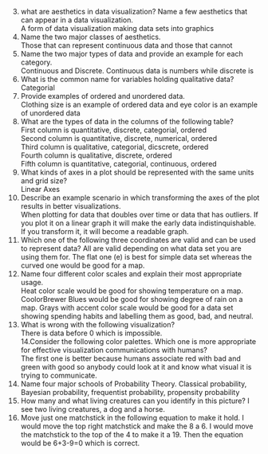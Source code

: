 3. what are aesthetics in data visualization? Name a few aesthetics that can appear in a data visualization.  
   A form of data visualization making data sets into graphics  
4. Name the two major classes of aesthetics.  
   Those that can represent continuous data and those that cannot  
5. Name the two major types of data and provide an example for each category.  
   Continuous and Discrete. Continuous data is numbers while discrete is   
6. What is the common name for variables holding qualitative data?  
   Categorial  
7. Provide examples of ordered and unordered data.  
   Clothing size is an example of ordered data and eye color is an example of unordered data  
8. What are the types of data in the columns of the following table?  
   First column is quantitative, discrete, categorial, ordered   
   Second column is quantitative, discrete, numerical, ordered   
   Third column is qualitative, categorial, dicscrete, ordered  
   Fourth column is qualitative, discrete, ordered  
   Fifth column is quantitative, categorial, continuous, ordered  
9. What kinds of axes in a plot should be represented with the same units and grid size?  
   Linear Axes  
10. Describe an example scenario in which transforming the axes of the plot results in better visualizations.  
   When plotting for data that doubles over time or data that has outliers. If you plot it on a linear graph it will make       the early data indistinquishable. If you transform it, it will become a readable graph.
11. Which one of the following three coordinates are valid and can be used to represent data?
   All are valid depending on what data set you are using them for. The flat one (e) is best for simple data set whereas the curved one would be good for a map.
12. Name four different color scales and explain their most appropriate usage.  
   Heat color scale would be good for showing temperature on a map. CoolorBrewer Blues would be good for showing degree of       rain on a map. Grays with accent color scale would be good for a data set showing spending habits and labelling them as      good, bad, and neutral.  
13. What is wrong with the following visualization?  
   There is data before 0 which is impossible.  
14.Consider the following color palettes. Which one is more appropriate for effective visualization communications with humans?  
    The first one is better because humans associate red with bad and green with good so anybody could look at it and know       what visual it is trying to communicate.   
 16. Name four major schools of Probability Theory.
      Classical probability, Bayesian probability, frequentist probability, propensity probability  
17. How many and what living creatures can you identify in this picture?
   I see two living creatures, a dog and a horse.
18. Move just one matchstick in the following equation to make it hold.
      I would move the top right matchstick and make the 8 a 6. I would move the matchstick to the top of the 4 to make it a 19. Then the equation would be 6+3-9=0 which is correct.
    






   

   
   


